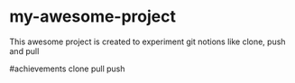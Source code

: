 # my-awesome-project
This awesome project is created to experiment git notions like clone, push and pull

#achievements 
clone pull push 
